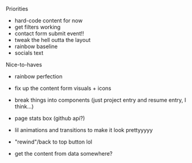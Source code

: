 
Priorities
- hard-code content for now
- get filters working
- contact form submit event!! 
- tweak the hell outta the layout
- rainbow baseline
- socials text

Nice-to-haves
- rainbow perfection

- fix up the content form visuals + icons

- break things into components (just project entry and resume entry, I think...)

- page stats box (github api?)

- lil animations and transitions to make it look prettyyyyy
- "rewind"/back to top button lol
- get the content from data somewhere?



